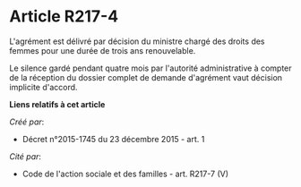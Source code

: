 # Article R217-4

L'agrément est délivré par décision du ministre chargé des droits des femmes pour une durée de trois ans renouvelable.

Le silence gardé pendant quatre mois par l'autorité administrative à compter de la réception du dossier complet de demande
d'agrément vaut décision implicite d'accord.

**Liens relatifs à cet article**

_Créé par_:

  - Décret n°2015-1745 du 23 décembre 2015 - art. 1

_Cité par_:

  - Code de l'action sociale et des familles - art. R217-7 (V)

